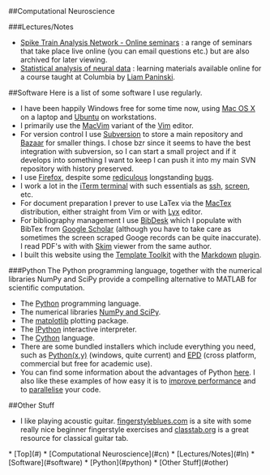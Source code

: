 <div id="content" markdown="1">
##<a name="cn"></a>Computational Neuroscience

###<a name="ln"></a>Lectures/Notes

* [Spike Train Analysis Network - Online seminars](http://www.spiketrain.org/Seminars.html) : a range of seminars that take place live online (you can email questions etc.) but are also archived for later viewing.
* [Statistical analysis of neural data](http://www.stat.columbia.edu/~liam/teaching/neurostat-spr09/) : learning materials available online for a course taught at Columbia by [Liam Paninski](http://www.stat.columbia.edu/~liam/).

##<a name="software"></a>Software
Here is a list of some software I use regularly.

* I have been happily Windows free for some time now, using [Mac OS X](http://www.apple.com/macosx/) on a laptop and [Ubuntu](http://www.ubuntu.com/) on workstations.
* I primarily use the [MacVim](http://code.google.com/p/macvim/) variant of the [Vim](http://www.vim.org/) editor.
* For version control I use [Subversion](http://subversion.tigris.org/) to store a main repository and [Bazaar](http://bazaar-vcs.org/) for smaller things. I chose bzr since it seems to have the best integration with subversion, so I can start a small project and if it develops into something I want to keep I can push it into my main SVN repository with history preserved.
* I use [Firefox](http://www.mozilla.com/firefox/), despite some [rediculous](https://bugzilla.mozilla.org/show_bug.cgi?id=311292) longstanding [bugs](https://bugzilla.mozilla.org/show_bug.cgi?id=45375).
* I work a lot in the [iTerm terminal](http://iterm.sourceforge.net) with such essentials as [ssh](http://www.linuxjournal.com/content/use-ssh-create-http-proxy), [screen](http://www.gnu.org/software/screen/), etc.
* For document preparation I prever to use LaTex via the [MacTex](http://www.tug.org/mactex/) distribution, either straight from Vim or with [Lyx](http://www.lyx.org/) editor.
* For bibliography management I use [BibDesk](http://bibdesk.sourceforge.net) which I populate with BibTex from [Google Scholar](http://scholar.google.com) (although you have to take care as sometimes the screen scraped Googe records can be quite inaccurate). I read PDF's with with [Skim](http://skim-app.sourceforge.net/) viewer from the same author.
* I built this website using the [Template Toolkit](http://template-toolkit.org/) with the [Markdown](http://daringfireball.net/projects/markdown/) [plugin](http://search.cpan.org/dist/Template-Plugin-Markdown/).

###<a name="python"></a>Python
The Python programming language, together with the numerical libraries NumPy and SciPy provide a compelling alternative to MATLAB for scientific computation.

* The [Python](http://www.python.org/) programming language.
* The numerical libraries [NumPy and SciPy](http://www.scipy.org/). 
* The [matplotlib](http://matplotlib.sourceforge.net/) plotting package.
* The [IPython](http://ipython.scipy.org/moin/) interactive interpreter.
* The [Cython](http://cython.org/) language.
* There are some bundled installers which include everything you need, such as [Python(x,y)](http://www.pythonxy.com/) (windows, quite current) and [EPD](http://www.enthought.com/products/epd.php) (cross platform, commercial but free for academic use).
* You can find some information about the advantages of Python [here](http://www.stat.washington.edu/~hoytak/blog/whypython.html). I also like these examples of how easy it is to [improve performance](http://www.scipy.org/PerformancePython) and to [parallelise](http://www.scipy.org/ParallelProgramming) your code.

##<a name="other"></a>Other Stuff

* I like playing acoustic guitar. [fingerstyleblues.com](http://www.fingerstyleblues.com/) is a site with some really nice beginner fingerstyle exercises and [classtab.org](http://www.classtab.org/) is a great resource for classical guitar tab.


</div>


<div id="subcontent" markdown="1">
<div class="menublock" markdown="1">
* [Top](#)
* [Computational Neuroscience](#cn)
  * [Lectures/Notes](#ln)
* [Software](#software)
  * [Python](#python)
* [Other Stuff](#other)
</div>
</div>

<!-- vim: set ts=2 sw=2 ft=mkd :-->
